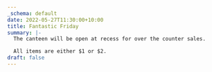 ```yaml
---
_schema: default
date: 2022-05-27T11:30:00+10:00
title: Fantastic Friday
summary: |-
  The canteen will be open at recess for over the counter sales.

  All items are either $1 or $2.
draft: false
---
```

